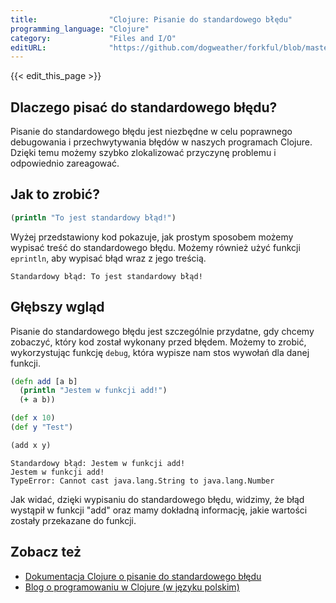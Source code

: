 ```yaml
---
title:                "Clojure: Pisanie do standardowego błędu"
programming_language: "Clojure"
category:             "Files and I/O"
editURL:              "https://github.com/dogweather/forkful/blob/master/content/pl/clojure/writing-to-standard-error.md"
---
```


{{< edit_this_page >}}

## Dlaczego pisać do standardowego błędu?

Pisanie do standardowego błędu jest niezbędne w celu poprawnego debugowania i przechwytywania błędów w naszych programach Clojure. Dzięki temu możemy szybko zlokalizować przyczynę problemu i odpowiednio zareagować.

## Jak to zrobić?

```Clojure
(println "To jest standardowy błąd!")
```

Wyżej przedstawiony kod pokazuje, jak prostym sposobem możemy wypisać treść do standardowego błędu. Możemy również użyć funkcji `eprintln`, aby wypisać błąd wraz z jego treścią.

```
Standardowy błąd: To jest standardowy błąd!
```

## Głębszy wgląd

Pisanie do standardowego błędu jest szczególnie przydatne, gdy chcemy zobaczyć, który kod został wykonany przed błędem. Możemy to zrobić, wykorzystując funkcję `debug`, która wypisze nam stos wywołań dla danej funkcji.

```Clojure
(defn add [a b]
  (println "Jestem w funkcji add!")
  (+ a b))

(def x 10)
(def y "Test")

(add x y)
```

```
Standardowy błąd: Jestem w funkcji add!
Jestem w funkcji add!
TypeError: Cannot cast java.lang.String to java.lang.Number
```

Jak widać, dzięki wypisaniu do standardowego błędu, widzimy, że błąd wystąpił w funkcji "add" oraz mamy dokładną informację, jakie wartości zostały przekazane do funkcji.

## Zobacz też

- [Dokumentacja Clojure o pisanie do standardowego błędu](https://clojure.org/reference/exceptions#writing_to_standard_error)
- [Blog o programowaniu w Clojure (w języku polskim)](https://clojure.pl/blog/)
